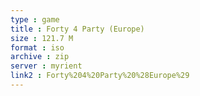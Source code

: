 ```yaml
---
type : game
title : Forty 4 Party (Europe)
size : 121.7 M
format : iso
archive : zip
server : myrient
link2 : Forty%204%20Party%20%28Europe%29
---
```

